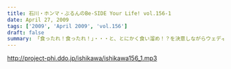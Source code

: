 ```yaml
---
title: 石川・ホンマ・ぶるんのBe-SIDE Your Life! vol.156-1
date: April 27, 2009
tags: ['2009', 'April 2009', 'vol.156']
draft: false
summary: 「食ったれ！食ったれ！」・・・と、とにかく食い溜め！？を決意しながらウェディングパーティーに参加したビーサイの懲りない面々でしたが・・・ぶるんさんは「がっつく」のはイヤみたいでした。NAMAE
---
```


http://project-phi.ddo.jp/ishikawa/ishikawa156_1.mp3